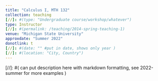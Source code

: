 ```yaml
---
title: "Calculus I, MTH 132"
collection: teaching
[//]: #(type: "Undergraduate course/workshop/whatever")
type: Instructor
[//]: #(permalink: /teaching/2014-spring-teaching-1)
venue: "Michigan State University"
approxdate: "Summer 2022"
donotlink: t
[//]: #(date: "" #put in date, shows only year )
[//]: #(location: "City, Country")
---
```


[//]: #( can put description here with markdown formatting, see 2022-summer for more examples )

